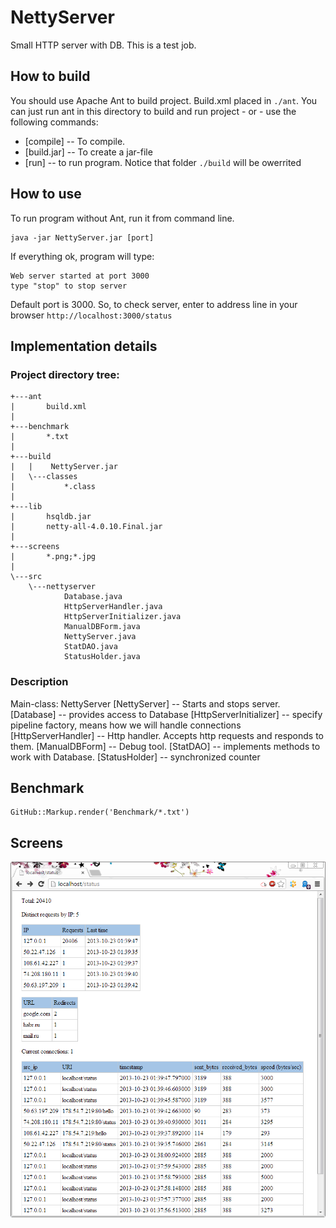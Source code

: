 NettyServer
===========

Small HTTP server with DB. This is a test job.

How to build
------------

You should use Apache Ant to build project. Build.xml placed in `./ant`. 
You can just run ant in this directory to build and run project  - or - use the following commands:

* [compile] -- To compile.
* [build.jar] -- To create a jar-file
* [run] -- to run program. Notice that folder `./build` will be owerrited 

How to use
----------

To run program without Ant, run it from command line.

    java -jar NettyServer.jar [port]

If everything ok, program will type:

    Web server started at port 3000
    type "stop" to stop server

Default port is 3000. So, to check server, enter to address line in your browser `http://localhost:3000/status`

Implementation details
----------------------

### Project directory tree:

    +---ant       
    |       build.xml
    |
    +---benchmark
    |       *.txt
    |
    +---build
    |   |    NettyServer.jar
    |   \---classes
    |           *.class    
    |
    +---lib
    |       hsqldb.jar
    |       netty-all-4.0.10.Final.jar
    |
    +---screens
    |       *.png;*.jpg
    |
    \---src
        \---nettyserver
                Database.java
                HttpServerHandler.java
                HttpServerInitializer.java
                ManualDBForm.java
                NettyServer.java
                StatDAO.java
                StatusHolder.java

### Description

Main-class: NettyServer
[NettyServer] -- Starts and stops server.
[Database] -- provides access to Database
[HttpServerInitializer] -- specify pipeline factory, means how we will handle connections
[HttpServerHandler] -- Http handler. Accepts http requests and responds to them.
[ManualDBForm] -- Debug tool.
[StatDAO] -- implements methods to work with Database.
[StatusHolder] -- synchronized counter

Benchmark
---------

    GitHub::Markup.render('Benchmark/*.txt')
    
Screens
-------

![Page status in use](/Screens/Screen_in_use.png "Screen")
